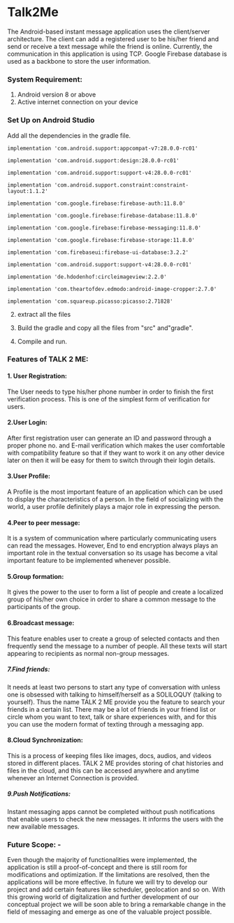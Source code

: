 # Talk2Me
The Android-based instant message application uses the client/server architecture. The client can add a registered user to be his/her friend and send or receive a text message while the friend is online. Currently, the communication in this application is using TCP. Google Firebase database is used as a backbone to store the user information.


### System Requirement:
1.	Android version 8 or above
2.	Active internet connection on your device


### Set Up on Android Studio
Add all the dependencies in the gradle file.

    implementation 'com.android.support:appcompat-v7:28.0.0-rc01'

    implementation 'com.android.support:design:28.0.0-rc01'

    implementation 'com.android.support:support-v4:28.0.0-rc01'

    implementation 'com.android.support.constraint:constraint-layout:1.1.2'

    implementation 'com.google.firebase:firebase-auth:11.8.0'

    implementation 'com.google.firebase:firebase-database:11.8.0'

    implementation 'com.google.firebase:firebase-messaging:11.8.0'

    implementation 'com.google.firebase:firebase-storage:11.8.0'

    implementation 'com.firebaseui:firebase-ui-database:3.2.2'

    implementation 'com.android.support:support-v4:28.0.0-rc01'

    implementation 'de.hdodenhof:circleimageview:2.2.0'
 
    implementation 'com.theartofdev.edmodo:android-image-cropper:2.7.0'
    
    implementation 'com.squareup.picasso:picasso:2.71828'
    
 2. extract all the files
 3. Build the gradle and copy all the files from "src" and"gradle".
    
 4. Compile and run.
    
### Features of TALK 2 ME:
#### 1. User Registration:
  The User needs to type his/her phone number in order to finish the first verification process. This is one of the simplest form of verification for users.

#### 2.User Login:
  After first registration user can generate an ID and password through a proper phone no. and E-mail verification which makes the user comfortable with compatibility feature so that if they want to work it on any other device later on then it will be easy for them to switch through their login details.


#### 3.User Profile:
A Profile is the most important feature of an application which can be used to display the characteristics of a person. In the field of socializing with the world, a user profile definitely plays a major role in expressing the person.

#### 4.Peer to peer message:
It is a system of communication where particularly communicating users can read the messages. However, End to end encryption always plays an important role in the textual conversation so its usage has become a vital important feature to be implemented whenever possible.

#### 5.Group formation:
It gives the power to the user to form a list of people and create a localized group of his/her own choice in order to share a common message to the participants of the group.

#### 6.Broadcast message:
This feature enables user to create a group of selected contacts and then frequently send the message to a number of people. All these texts will start appearing to recipients as normal non-group messages.

##### 7.Find friends:
It needs at least two persons to start any type of conversation with unless one is obsessed with talking to himself/herself as a SOLILOQUY (talking to yourself).
Thus the name TALK 2 ME provide you the feature to search your friends in a certain list.
There may be a lot of friends in your friend list or circle whom you want to text, talk or share experiences with, and for this you can use the modern format of texting through a messaging app.

#### 8.Cloud Synchronization: 
This is a process of keeping files like images, docs, audios, and videos stored in different places. TALK 2 ME provides storing of chat histories and files in the cloud, and this can be accessed anywhere and anytime whenever an Internet Connection is provided.

##### 9.Push Notifications:
Instant messaging apps cannot be completed without push notifications that enable users to check the new messages. It informs the users with the new available messages.


### Future Scope: - 
Even though the majority of functionalities were implemented, the application is still a proof-of-concept and there is still room for modifications and optimization.
If the limitations are resolved, then the applications will be more effective. In future we will try to develop our project and add certain features like scheduler, geolocation and so on.
With this growing world of digitalization and further development of our conceptual project we will be soon able to bring a remarkable change in the field of messaging and emerge as one of the valuable project possible.
